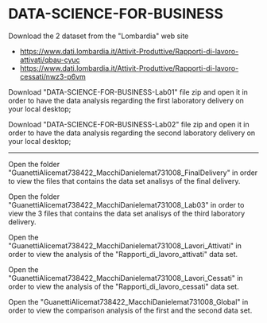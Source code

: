 # DATA-SCIENCE-FOR-BUSINESS

Download the 2 dataset from the "Lombardia" web site
  - https://www.dati.lombardia.it/Attivit-Produttive/Rapporti-di-lavoro-attivati/qbau-cyuc 
  - https://www.dati.lombardia.it/Attivit-Produttive/Rapporti-di-lavoro-cessati/nwz3-p6vm

Download "DATA-SCIENCE-FOR-BUSINESS-Lab01" file zip and open it in order to have the data analysis regarding the first laboratory delivery on your local desktop;

Download "DATA-SCIENCE-FOR-BUSINESS-Lab02" file zip and open it in order to have the data analysis regarding the second laboratory delivery on your local desktop;

--------------------------------------------------------------------------------------------------------------------------------------------------------------

Open the folder "GuanettiAlicemat738422_MacchiDanielemat731008_FinalDelivery" in order to view the files that contains the data set analisys of the final delivery.

Open the folder "GuanettiAlicemat738422_MacchiDanielemat731008_Lab03" in order to view the 3 files that contains the data set analisys of the third laboratory delivery.

Open the "GuanettiAlicemat738422_MacchiDanielemat731008_Lavori_Attivati" in order to view the analysis of the "Rapporti_di_lavoro_attivati" data set.

Open the "GuanettiAlicemat738422_MacchiDanielemat731008_Lavori_Cessati" in order to view the analysis of the "Rapporti_di_lavoro_cessati" data set.

Open the "GuanettiAlicemat738422_MacchiDanielemat731008_Global" in order to view the comparison analysis of the first and the second data set.



